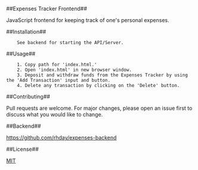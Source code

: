 ##Expenses Tracker Frontend##

JavaScript frontend for keeping track of one's personal expenses.

##Installation##
```
    See backend for starting the API/Server.
```
##Usage##
```
    1. Copy path for 'index.html.' 
    2. Open 'index.html' in new browser window.
    3. Deposit and withdraw funds from the Expenses Tracker by using the 'Add Transaction' input and button.
    4. Delete any transaction by clicking on the 'Delete' button.

```

##Contributing##

Pull requests are welcome. For major changes, please open an issue first to discuss what you would like to change.

##Backend##

https://github.com/rhday/expenses-backend

##License##

[MIT](https://choosealicense.com/licenses/mit/)